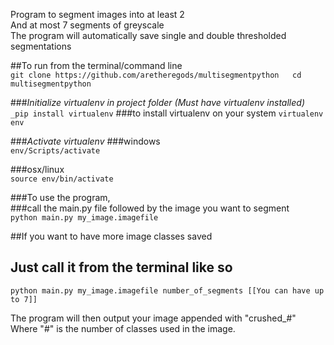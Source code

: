 Program to segment images into at least 2  
And at most 7 segments of greyscale  
The program will automatically save single and double thresholded segmentations  

##To run from the terminal/command line  
`git clone https://github.com/aretheregods/multisegmentpython  
cd multisegmentpython`  
  
###_Initialize virtualenv in project folder (Must have virtualenv installed)_  
`_pip install virtualenv` ###to install virtualenv on your system
`virtualenv env`  
  
###_Activate virtualenv_
###windows  
`env/Scripts/activate`  
  
###osx/linux  
`source env/bin/activate`  
  
###To use the program,  
###call the main.py file followed by the image you want to segment  
`python main.py my_image.imagefile`  
  
  
##If you want to have more image classes saved  
## Just call it from the terminal like so  
`python main.py my_image.imagefile number_of_segments [[You can have up to 7]]`  
  
The program will then output your image appended with "crushed_#"  
Where "#" is the number of classes used in the image.  
